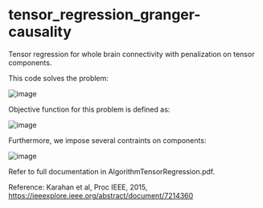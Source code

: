 # tensor_regression_granger-causality
Tensor regression for whole brain connectivity with penalization on tensor components.

This code solves the problem:

![image](https://user-images.githubusercontent.com/20716752/125160554-84c72900-e175-11eb-86a9-aba9eb3dbb27.png)

Objective function for this problem is defined as:

![image](https://user-images.githubusercontent.com/20716752/125160582-a4f6e800-e175-11eb-9531-a9ea941abec5.png)

Furthermore, we impose several contraints on components:

![image](https://user-images.githubusercontent.com/20716752/125160637-e9828380-e175-11eb-8ecf-87c2150119be.png)

Refer to full documentation in AlgorithmTensorRegression.pdf.

Reference: Karahan et al, Proc IEEE, 2015, https://ieeexplore.ieee.org/abstract/document/7214360

